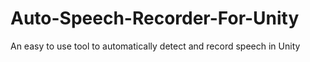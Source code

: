 # Auto-Speech-Recorder-For-Unity
 An easy to use tool to automatically detect and record speech in Unity
